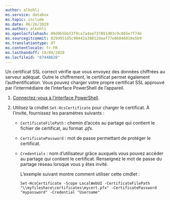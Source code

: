 ```yaml
---
author: alkohli
ms.service: databox
ms.topic: include
ms.date: 06/26/2019
ms.author: alkohli
ms.openlocfilehash: 09d9b5bbf3f9ca7a4eef37891d03c9c865e7f74b
ms.sourcegitcommit: 829d951d5c90442a38012daaf77e86046018e5b9
ms.translationtype: HT
ms.contentlocale: fr-FR
ms.lasthandoff: 10/09/2020
ms.locfileid: "67448628"
---
```

Un certificat SSL correct vérifie que vous envoyez des données chiffrées au serveur adéquat. Outre le chiffrement, le certificat permet également l’authentification. Vous pouvez charger votre propre certificat SSL approuvé par l’intermédiaire de l’interface PowerShell de l’appareil.

1. [Connectez-vous à l’interface PowerShell](#connect-to-the-powershell-interface).
2. Utilisez la cmdlet `Set-HcsCertificate` pour charger le certificat. À l’invite, fournissez les paramètres suivants :

   - `CertificateFilePath` : chemin d’accès au partage qui contient le fichier de certificat, au format *.pfx*.
   - `CertificatePassword` : mot de passe permettant de protéger le certificat.
   - `Credentials` : nom d’utilisateur grâce auxquels vous pouvez accéder au partage qui contient le certificat. Renseignez le mot de passe du partage réseau lorsque vous y êtes invité.

     L’exemple suivant montre comment utiliser cette cmdlet :

     ```
     Set-HcsCertificate -Scope LocalWebUI -CertificateFilePath "\\myfileshare\certificates\mycert.pfx" -CertificatePassword "mypassword" -Credential "Username"
     ```

